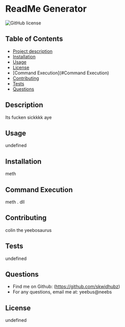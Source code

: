 
# ReadMe Generator
![GitHub license](https://img.shields.io/badge/license-undefined-blue.svg)
## Table of Contents
- [Project description](#Description)
- [Installation](#Installation)
- [Usage](#Usage)
- [License](#License)
- [Command Execution](#Command Execution)
- [Contributing](#Contributing)
- [Tests](#Tests)
- [Questions](#Questions)
## Description
Its fucken sickkkk aye
## Usage
undefined
## Installation
meth
## Command Execution
meth . dll
## Contributing
colin the yeebosaurus
## Tests
undefined
## Questions
- Find me on Github: (https://github.com/skwidhubz)
- For any questions, email me at: yeebus@neebs
## License
undefined
